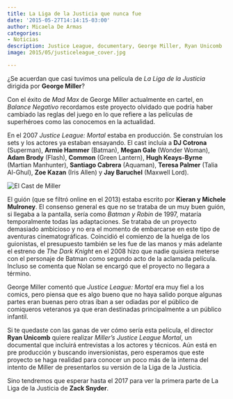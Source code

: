 ```yaml
---
title: La Liga de la Justicia que nunca fue
date: '2015-05-27T14:14:15-03:00'
author: Micaela De Armas
categories:
- Noticias
description: Justice League, documentary, George Miller, Ryan Unicomb
image: 2015/05/justiceleague_cover.jpg

---
```

¿Se acuerdan que casi tuvimos una película de *La Liga de la Justicia* dirigida por **George Miller**?

Con el éxito de *Mad Max* de George Miller actualmente en cartel, en *Balance Negativo* recordamos este proyecto olvidado que podría haber cambiado las reglas del juego en lo que refiere a las películas de superhéroes como las conocemos en la actualidad.

En el 2007 *Justice League: Mortal* estaba en producción. Se construían los sets y los actores ya estaban ensayando. El cast incluía a **DJ Cotrona** (Superman), **Armie Hammer** (Batman), **Megan Gale** (Wonder Woman), **Adam Brody** (Flash), **Common** (Green Lantern), **Hugh Keays-Byrne** (Martian Manhunter), **Santiago Cabrera** (Aquaman), **Teresa Palmer** (Talia Al-Ghul), **Zoe Kazan** (Iris Allen) y **Jay Baruchel** (Maxwell Lord).

![El Cast de Miller](/img/2015/05/millercast_body.jpg)

El guión (que se filtró online en el 2013) estaba escrito por **Kieran y Michele Mulroney**. El consenso general es que no se trataba de un muy buen guión, si llegaba a la pantalla, sería como *Batman y Robin* de 1997, mataría temporalmente todas las adaptaciones. Se trataba de un proyecto demasiado ambicioso y no era el momento de embarcarse en este tipo de aventuras cinematográficas. Coincidió el comienzo de la huelga de los guionistas, el presupuesto también se les fue de las manos y más adelante el estreno de *The Dark Knight* en el 2008 hizo que nadie quisiera meterse con el personaje de Batman como segundo acto de la aclamada película. Incluso se comenta que Nolan se encargó que el proyecto no llegara a término.

George Miller comentó que *Justice League: Mortal* era muy fiel a los comics, pero piensa que es algo bueno que no haya salido porque algunas partes eran buenas pero otras iban a ser odiadas por el público de comiqueros veteranos ya que eran destinadas principalmente a un público infantil.

Si te quedaste con las ganas de ver cómo sería esta película, el director **Ryan Unicomb** quiere realizar *Miller’s Justice League Mortal*, un documental que incluirá entrevistas a los actores y técnicos. Aún está en pre producción y buscando inversionistas, pero esperamos que este proyecto se haga realidad para conocer un poco más de la interna del intento de Miller de presentarlos su versión de la Liga de la Justicia.

Sino tendremos que esperar hasta el 2017 para ver la primera parte de La Liga de la Justicia de **Zack Snyder**.